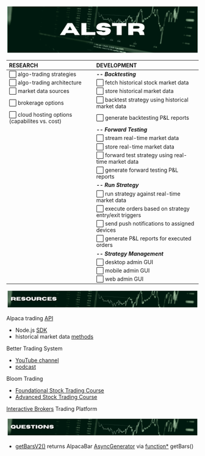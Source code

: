 ![alstr project hero](./repo_assets/readme_title.png)

<div align='center'>

| RESEARCH                                                          | DEVELOPMENT                                                               |
| :---------------------------------------------------------------- | :------------------------------------------------------------------------ |
| :white_large_square: algo-trading strategies                      | **_-- Backtesting_**                                                      |
| :white_large_square: algo-trading architecture                    | :white_large_square: fetch historical stock market data                   |
| :white_large_square: market data sources                          | :white_large_square: store historical market data                         |
| :white_large_square: brokerage options                            | :white_large_square: backtest strategy using historical market data       |
| :white_large_square: cloud hosting options (capabilites vs. cost) | :white_large_square: generate backtesting P&L reports                     |
|                                                                   | **_-- Forward Testing_**                                                  |
|                                                                   | :white_large_square: stream real-time market data                         |
|                                                                   | :white_large_square: store real-time market data                          |
|                                                                   | :white_large_square: forward test strategy using real-time market data    |
|                                                                   | :white_large_square: generate forward testing P&L reports                 |
|                                                                   | **_-- Run Strategy_**                                                     |
|                                                                   | :white_large_square: run strategy against real-time market data           |
|                                                                   | :white_large_square: execute orders based on strategy entry/exit triggers |
|                                                                   | :white_large_square: send push notifications to assigned devices          |
|                                                                   | :white_large_square: generate P&L reports for executed orders             |
|                                                                   | **_-- Strategy Management_**                                              |
|                                                                   | :white_large_square: desktop admin GUI                                    |
|                                                                   | :white_large_square: mobile admin GUI                                     |
|                                                                   | :white_large_square: web admin GUI                                        |

</div>

![alstr project resources](./repo_assets/readme_resources.png)

Alpaca trading [API](https://alpaca.markets/)

- Node.js [SDK](https://github.com/alpacahq/alpaca-trade-api-js)
- historical market data [methods](https://github.com/alpacahq/alpaca-trade-api-js#data-api)

Better Trading System

- [YouTube channel]()
- [podcast]()

Bloom Trading

- [Foundational Stock Trading Course]()
- [Advanced Stock Trading Course]()

[Interactive Brokers](https://www.interactivebrokers.com/en/home.php) Trading Platform

![alstr project resources](./repo_assets/readme_questions.png)

- [getBarsV2()](https://github.com/alpacahq/alpaca-trade-api-js/blob/e323991fa6fc0e629ffc52514a009f2a9b24ce31/lib/resources/datav2/rest_v2.ts#L241) returns AlpacaBar [AsyncGenerator](https://developer.mozilla.org/en-US/docs/Web/JavaScript/Reference/Global_Objects/Generator) via [function\*](https://developer.mozilla.org/en-US/docs/Web/JavaScript/Reference/Statements/function*) getBars()
